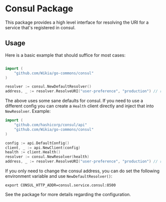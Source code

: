 # Consul Package

This package provides a high level interface for resolving the URI for a
service that's registered in consul.

## Usage

Here is a basic example that should suffice for most cases:

```go

import (
	"github.com/Wikia/go-commons/consul"
)

resolver := consul.NewDefaultResolver()
address, _ := resolver.ResolveURI("user-preference", "production") // returns "http://10.10.10.10:12345"
```

The above uses some sane defaults for consul. If you need to use a different
config you can create a `Health` client directly and inject that into `NewResolver`. Example:

```go
import (
	"github.com/hashicorp/consul/api"
	"github.com/Wikia/go-commons/consul"
)

config := api.DefaultConfig()
client, _ := api.NewClient(config)
health := client.Health()
resolver := consul.NewResolver(health)
address, _ := resolver.ResolveURI("user-preference", "production") // returns "http://10.10.10.10:12345"
```

If you only need to change the consul address, you can do set the following
environment variable and use `NewDefaultResolver()`:

```
export CONSUL_HTTP_ADDR=consul.service.consul:8500
```

See the package for more details regarding the configuration.
